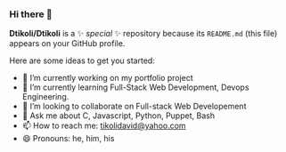 ### Hi there 👋

**Dtikoli/Dtikoli** is a ✨ _special_ ✨ repository because its `README.md` (this file) appears on your GitHub profile.

Here are some ideas to get you started:

- 🔭 I’m currently working on my portfolio project
- 🌱 I’m currently learning Full-Stack Web Development, Devops Engineering.
- 👯 I’m looking to collaborate on Full-stack Web Developement
- 💬 Ask me about C, Javascript, Python, Puppet, Bash
- 📫 How to reach me: tikolidavid@yahoo.com
- 😄 Pronouns: he, him, his
